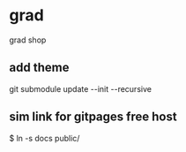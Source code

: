 # grad
grad shop 

## add  theme
git submodule update --init --recursive

## sim link for gitpages free host 
$ ln  -s docs  public/

